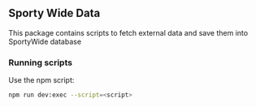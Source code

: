 ## Sporty Wide Data

This package contains scripts to fetch external data and save them into SportyWide database

### Running scripts

Use the npm script:

```bash
npm run dev:exec --script=<script>
```
